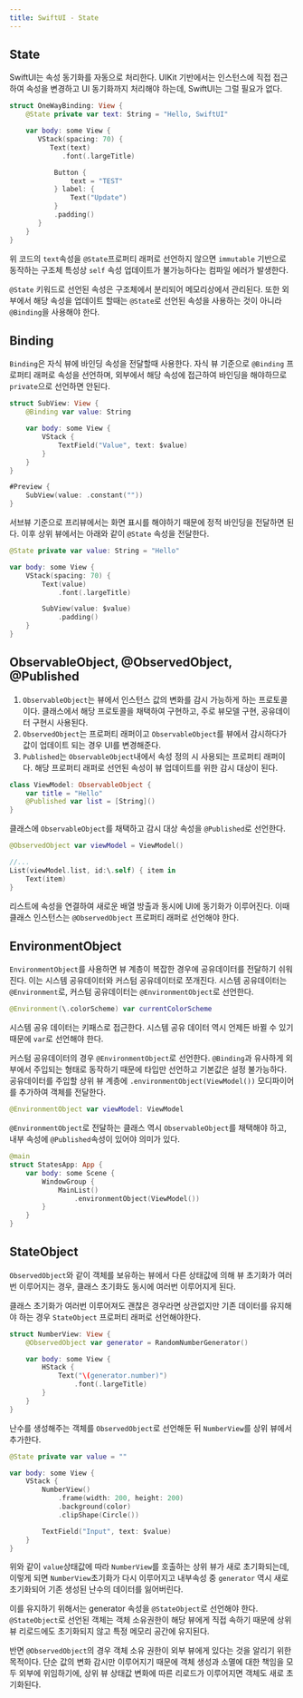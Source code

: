 ```yaml
---
title: SwiftUI - State
---
```


## State

SwiftUI는 속성 동기화를 자동으로 처리한다. UIKit 기반에서는 인스턴스에 직접 접근하여 속성을 변경하고 UI 동기화까지 처리해야 하는데, SwiftUI는 그럴 필요가 없다.

```swift
struct OneWayBinding: View {
    @State private var text: String = "Hello, SwiftUI"

    var body: some View {
       VStack(spacing: 70) {
          Text(text)
             .font(.largeTitle)

           Button {
               text = "TEST"
           } label: {
               Text("Update")
           }
           .padding()
       }
    }
}
```

위 코드의 `text`속성을 `@State`프로퍼티 래퍼로 선언하지 않으면 `immutable` 기반으로 동작하는 구조체 특성상 `self` 속성 업데이트가 불가능하다는 컴파일 에러가 발생한다.

`@State` 키워드로 선언된 속성은 구조체에서 분리되어 메모리상에서 관리된다. 또한 외부에서 해당 속성을 업데이트 할때는 `@State`로 선언된 속성을 사용하는 것이 아니라 `@Binding`을 사용해야 한다.

## Binding

`Binding`은 자식 뷰에 바인딩 속성을 전달할때 사용한다. 자식 뷰 기준으로 `@Binding` 프로퍼티 래퍼로 속성을 선언하며, 외부에서 해당 속성에 접근하여 바인딩을 해야하므로 `private`으로 선언하면 안된다.

```swift
struct SubView: View {
    @Binding var value: String

    var body: some View {
        VStack {
            TextField("Value", text: $value)
        }
    }
}

#Preview {
    SubView(value: .constant(""))
}
```

서브뷰 기준으로 프리뷰에서는 화면 표시를 해야하기 때문에 정적 바인딩을 전달하면 된다. 이후 상위 뷰에서는 아래와 같이 `@State` 속성을 전달한다.

```swift
@State private var value: String = "Hello"

var body: some View {
    VStack(spacing: 70) {
        Text(value)
            .font(.largeTitle)

        SubView(value: $value)
            .padding()
    }
}
```

## ObservableObject, @ObservedObject, @Published

1. `ObservableObject`는 뷰에서 인스턴스 값의 변화를 감시 가능하게 하는 프로토콜이다. 클래스에서 해당 프로토콜을 채택하여 구현하고, 주로 뷰모델 구현, 공유데이터 구현시 사용된다.
2. `ObservedObject`는 프로퍼티 래퍼이고 `ObservableObject`를 뷰에서 감시하다가 값이 업데이트 되는 경우 UI를 변경해준다.
3. `Published`는 `ObservableObject`내에서 속성 정의 시 사용되는 프로퍼티 래퍼이다. 해당 프로퍼티 래퍼로 선언된 속성이 뷰 업데이트를 위한 감시 대상이 된다.

```swift
class ViewModel: ObservableObject {
    var title = "Hello"
    @Published var list = [String]()
}
```

클래스에 `ObservableObject`를 채택하고 감시 대상 속성을 `@Published`로 선언한다.

```swift
@ObservedObject var viewModel = ViewModel()

//...
List(viewModel.list, id:\.self) { item in
    Text(item)
}
```

리스트에 속성을 연결하여 새로운 배열 방출과 동시에 UI에 동기화가 이루어진다. 이때 클래스 인스턴스는 `@ObservedObject` 프로퍼티 래퍼로 선언해야 한다.

## EnvironmentObject

`EnvironmentObject`를 사용하면 뷰 계층이 복잡한 경우에 공유데이터를 전달하기 쉬워진다. 이는 시스템 공유데이터와 커스텀 공유데이터로 쪼개진다. 시스템 공유데이터는 `@Environment`로, 커스텀 공유데이터는 `@EnvironmentObject`로 선언한다.

```swift
@Environment(\.colorScheme) var currentColorScheme
```

시스템 공유 데이터는 키패스로 접근한다. 시스템 공유 데이터 역시 언제든 바뀔 수 있기 때문에 `var`로 선언해야 한다.

커스텀 공유데이터의 경우 `@EnvironmentObject`로 선언한다. `@Binding`과 유사하게 외부에서 주입되는 형태로 동작하기 때문에 타입만 선언하고 기본값은 설정 불가능하다. 공유데이터를 주입할 상위 뷰 계층에 `.environmentObject(ViewModel())` 모디파이어를 추가하여 객체를 전달한다.

```swift
@EnvironmentObject var viewModel: ViewModel
```

`@EnvironmentObject`로 전달하는 클래스 역시 `ObservableObject`를 채택해야 하고, 내부 속성에 `@Published`속성이 있어야 의미가 있다.

```swift
@main
struct StatesApp: App {
    var body: some Scene {
        WindowGroup {
            MainList()
                .environmentObject(ViewModel())
        }
    }
}
```

## StateObject

`ObservedObject`와 같이 객체를 보유하는 뷰에서 다른 상태값에 의해 뷰 초기화가 여러번 이루어지는 경우, 클래스 초기화도 동시에 여러번 이루어지게 된다.

클래스 초기화가 여러번 이루어져도 괜찮은 경우라면 상관없지만 기존 데이터를 유지해야 하는 경우 `StateObject` 프로퍼티 래퍼로 선언해야한다.

```swift
struct NumberView: View {
    @ObservedObject var generator = RandomNumberGenerator()

    var body: some View {
        HStack {
            Text("\(generator.number)")
                .font(.largeTitle)
        }
    }
}
```

난수를 생성해주는 객체를 `ObservedObject`로 선언해둔 뒤 `NumberView`를 상위 뷰에서 추가한다.

```swift
@State private var value = ""

var body: some View {
    VStack {
        NumberView()
            .frame(width: 200, height: 200)
            .background(color)
            .clipShape(Circle())

        TextField("Input", text: $value)
    }
}
```

위와 같이 `value`상태값에 따라 `NumberView`를 호출하는 상위 뷰가 새로 초기화되는데, 이렇게 되면 `NumberView`초기화가 다시 이루어지고 내부속성 중 `generator` 역시 새로 초기화되어 기존 생성된 난수의 데이터를 잃어버린다.

이를 유지하기 위해서는 generator 속성을 `@StateObject`로 선언해야 한다. `@StateObject`로 선언된 객체는 객체 소유권한이 해당 뷰에게 직접 속하기 때문에 상위 뷰 리로드에도 초기화되지 않고 특정 메모리 공간에 유지된다.

반면 `@ObservedObject`의 경우 객체 소유 권한이 외부 뷰에게 있다는 것을 알리기 위한 목적이다. 단순 값의 변화 감시만 이루어지기 때문에 객체 생성과 소멸에 대한 책임을 모두 외부에 위임하기에, 상위 뷰 상태값 변화에 따른 리로드가 이루어지면 객체도 새로 초기화된다.
